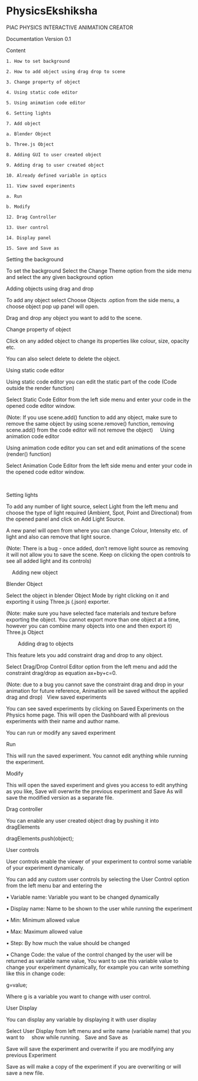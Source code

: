 # PhysicsEkshiksha
PIAC
PHYSICS INTERACTIVE ANIMATION CREATOR

Documentation Version 0.1

Content
 
 
    1. How to set background
    
    2. How to add object using drag drop to scene
    
    3. Change property of object 
    
    4. Using static code editor 
    
    5. Using animation code editor
    
    6. Setting lights 
    
    7. Add object
    
    a. Blender Object
    
    b. Three.js Object
    
    8. Adding GUI to user created object
    
    9. Adding drag to user created object 
    
    10. Already defined variable in optics 
    
    11. View saved experiments
    
    a. Run
    
    b. Modify
    
    12. Drag Controller
    
    13. User control
    
    14. Display panel
    
    15. Save and Save as

Setting the background

To set the background Select the Change Theme option from the side menu and select the any given background option


Adding objects using drag and drop

To add any object select Choose Objects .option from the side menu, a choose object pop up panel will open.

Drag and drop any object you want to add to the scene.


Change property of object

Click on any added object to change its properties like colour, size, opacity etc.

You can also select delete to delete the object.
 

Using static code editor

Using static code editor you can edit the static part of the code (Code outside the render function)

Select Static Code Editor from the left side menu and enter your code in the opened code editor window.

(Note: If you use scene.add() function to add any object, make sure to remove the same object by using scene.remove() 
function, removing scene.add() from the code editor will not remove the object)
 
 
Using animation code editor

Using animation code editor you can set and edit animations of the scene (render() function)

Select Animation Code Editor from the left side menu and enter your code in the opened code editor window.


 

Setting lights

To add any number of light source, select Light from the left menu and choose the type of light required (Ambient, Spot, 
Point and Directional) from the opened panel and click on Add Light Source.

A new panel will open from where you can change Colour, Intensity etc. of light and also can remove that light source.
 

(Note: There is a bug - once added, don’t remove light source as removing it will not allow you to save the scene.
Keep on clicking the open controls to see all added light and its controls)


 
 
Adding new object

Blender Object

Select the object in blender Object Mode by right clicking on it and exporting it using Three.js (.json) exporter.

(Note: make sure you have selected face materials and texture before exporting the object.
You cannot export more than one object at a time, however you can combine many objects into one and then export it)
 
 
 
 
	Three.js Object
		
 
 
 
 
Adding drag to objects

This feature lets you add constraint drag and drop to any object.

Select Drag/Drop Control Editor option from the left menu and add the constraint drag/drop as equation ax+by+c=0.

(Note: due to a bug you cannot save the constraint drag and drop in your animation for future reference, Animation will be saved without the applied drag and drop)
 
View saved experiments

You can see saved experiments by clicking on Saved Experiments on the Physics home page. This will open the Dashboard with all previous experiments with their name and author name.

You can run or modify any saved experiment
 

Run 

This will run the saved experiment. You cannot edit anything while running the experiment.
 

Modify

This will open the saved experiment and gives you access to edit anything as you like, Save will overwrite the previous experiment and Save As will save the modified version as a separate file.
		

Drag controller

You can enable any user created object drag by pushing it into dragElements

dragElements.push(object);


User controls

User controls enable the viewer of your experiment to control some variable of your experiment dynamically.

You can add any custom user controls by selecting the User Control option from the left menu bar and entering the 

• Variable name: Variable you want to be changed dynamically

• Display name: Name to be shown to the user while running the experiment

• Min: Minimum allowed value

• Max: Maximum allowed value

• Step: By how much the value should be changed

• Change Code: the value of the control changed by the user will be returned as variable name value, You want to use this variable value to change your experiment dynamically, for example you can write something like this in change code:

g=value;

Where g is a variable you want to change with user control.
 

User Display

You can display any variable by displaying it with user display

Select User Display from left menu and write name (variable name) that you want to    
show while running.
 
Save and Save as



Save will save the experiment and overwrite if you are modifying any previous Experiment

Save as will make a copy of the experiment if you are overwriting or will save a new file.
	
 
 
 

